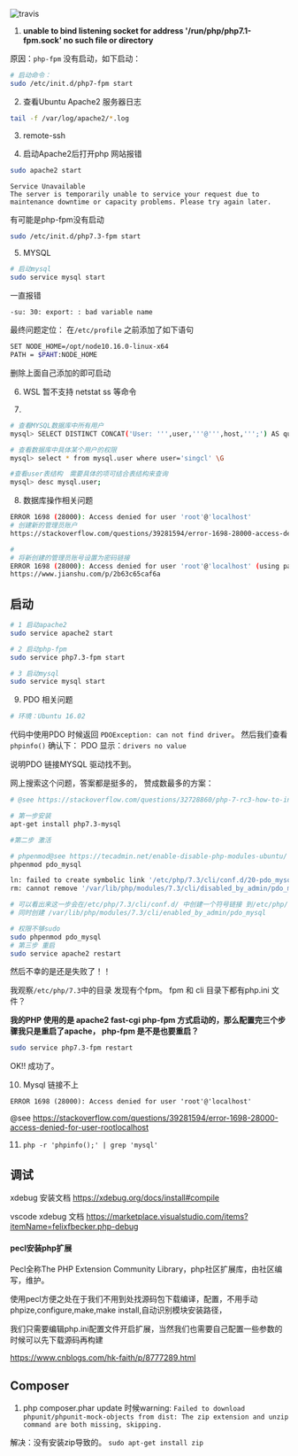 ![travis](https://travis-ci.org/singcl/php_mvc.svg?branch=master)

1. **unable to bind listening socket for address '/run/php/php7.1-fpm.sock' no such file or directory**

原因：`php-fpm` 没有启动，如下启动：

```bash
# 启动命令：
sudo /etc/init.d/php7-fpm start
```

2. 查看Ubuntu Apache2 服务器日志
```sh
tail -f /var/log/apache2/*.log
```

3. remote-ssh

4. 启动Apache2后打开php 网站报错

```sh
sudo apache2 start
```
```
Service Unavailable
The server is temporarily unable to service your request due to maintenance downtime or capacity problems. Please try again later.
```

有可能是php-fpm没有启动
```bash
sudo /etc/init.d/php7.3-fpm start
```

5. MYSQL
```sh
# 启动mysql
sudo service mysql start 
```
一直报错
```
-su: 30: export: : bad variable name
```
最终问题定位： 在`/etc/profile` 之前添加了如下语句
```sh
SET NODE_HOME=/opt/node10.16.0-linux-x64
PATH = $PAHT:NODE_HOME
```
删除上面自己添加的即可启动


6. WSL 暂不支持 netstat  ss 等命令

7. 
```sh
# 查看MYSQL数据库中所有用户
mysql> SELECT DISTINCT CONCAT('User: ''',user,'''@''',host,''';') AS query FROM mysql.user;

# 查看数据库中具体某个用户的权限
mysql> select * from mysql.user where user='singcl' \G    

#查看user表结构　需要具体的项可结合表结构来查询
mysql> desc mysql.user;
```

8. 数据库操作相关问题
```bash
ERROR 1698 (28000): Access denied for user 'root'@'localhost'
# 创建新的管理员账户
https://stackoverflow.com/questions/39281594/error-1698-28000-access-denied-for-user-rootlocalhost

#
# 将新创建的管理员账号设置为密码链接
ERROR 1698 (28000): Access denied for user 'root'@'localhost' (using password: NO)
https://www.jianshu.com/p/2b63c65caf6a
```


## 启动
```sh
# 1 启动apache2
sudo service apache2 start

# 2 启动php-fpm
sudo service php7.3-fpm start

# 3 启动mysql
sudo service mysql start
```

9. PDO 相关问题

```sh
# 环境：Ubuntu 16.02
```

代码中使用PDO 时候返回 `PDOException: can not find driver`。 然后我们查看`phpinfo()` 确认下： PDO 显示：`drivers no value`

说明PDO 链接MYSQL 驱动找不到。

网上搜索这个问题，答案都是挺多的， 赞成数最多的方案：
```sh
# @see https://stackoverflow.com/questions/32728860/php-7-rc3-how-to-install-missing-mysql-pdo

# 第一步安装
apt-get install php7.3-mysql

#第二步 激活

# phpenmod@see https://tecadmin.net/enable-disable-php-modules-ubuntu/
phpenmod pdo_mysql

ln: failed to create symbolic link '/etc/php/7.3/cli/conf.d/20-pdo_mysql.ini': Permission denied
rm: cannot remove '/var/lib/php/modules/7.3/cli/disabled_by_admin/pdo_mysql': Permission denied

# 可以看出来这一步会在/etc/php/7.3/cli/conf.d/ 中创建一个符号链接 到/etc/php/7.3/mods-abailable/pdo_mysql.so
# 同时创建 /var/lib/php/modules/7.3/cli/enabled_by_admin/pdo_mysql

# 权限不够sudo
sudo phpenmod pdo_mysql
# 第三步 重启
sudo service apache2 restart
```

然后不幸的是还是失败了！！

我观察`/etc/php/7.3`中的目录 发现有个fpm。  fpm 和 cli 目录下都有php.ini 文件？

**我的PHP 使用的是 apache2 fast-cgi php-fpm 方式启动的，那么配置完三个步骤我只是重启了apache， php-fpm 是不是也要重启？**

```sh
sudo service php7.3-fpm restart
```

OK!! 成功了。

10. Mysql 链接不上

`ERROR 1698 (28000): Access denied for user 'root'@'localhost'`

@see https://stackoverflow.com/questions/39281594/error-1698-28000-access-denied-for-user-rootlocalhost

11. `php -r 'phpinfo();' | grep 'mysql'`

## 调试

xdebug 安装文档 https://xdebug.org/docs/install#compile

vscode xdebug 文档 https://marketplace.visualstudio.com/items?itemName=felixfbecker.php-debug

#### pecl安装php扩展
Pecl全称The PHP Extension Community Library，php社区扩展库，由社区编写，维护。

使用pecl方便之处在于我们不用到处找源码包下载编译，配置，不用手动phpize,configure,make,make install,自动识别模块安装路径，

我们只需要编辑php.ini配置文件开启扩展，当然我们也需要自己配置一些参数的时候可以先下载源码再构建

https://www.cnblogs.com/hk-faith/p/8777289.html

## Composer

1. php composer.phar update 时候warning: `Failed to download phpunit/phpunit-mock-objects from dist: The zip extension and unzip command are both missing, skipping.`

解决：没有安装zip导致的。 `sudo apt-get install zip`